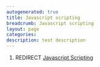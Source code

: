 ```yaml
---
autogenerated: true
title: Javascript scripting
breadcrumb: Javascript scripting
layout: page
categories: 
description: test description
---
```


1.  REDIRECT [Javascript Scripting](Javascript_Scripting "wikilink")

